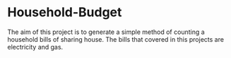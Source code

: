 # Household-Budget

The aim of this project is to generate a simple method of counting a household bills of sharing house.
The bills that covered in this projects are electricity and gas. 
